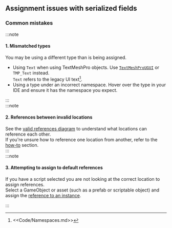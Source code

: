 ## Assignment issues with serialized fields
### Common mistakes
:::note  
#### 1. Mismatched types
You may be using a different type than is being assigned.
- Using `Text` when using TextMeshPro objects. Use [`TextMeshProUGUI`](https://docs.unity3d.com/Packages/com.unity.textmeshpro@latest/index.html?subfolder=/api/TMPro.TextMeshProUGUI.html) or `TMP_Text` instead.  
  `Text` refers to the legacy UI text[^1].
- Using a type under an incorrect namespace. Hover over the type in your IDE and ensure it has the namespace you expect.

:::  
:::note
#### 2. References between invalid locations
See the [valid references diagram](Valid%20References.md) to understand what locations can reference each other.  
If you're unsure how to reference one location from another, refer to the [how-to](Serialized%20References.md#how-to) section.  
:::  
:::note
#### 3. Attempting to assign to default references
If you have a script selected you are not looking at the correct location to assign references.  
Select a GameObject or asset (such as a prefab or scriptable object) and assign the [reference to an instance](Serializing%20Component%20References.md#reference-the-instance-in-the-inspector).

:::

[^1]: <<Code/Namespaces.md>>